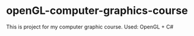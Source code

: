# openGL-computer-graphics-course
This is project for my computer graphic course. Used: OpenGL + C#
